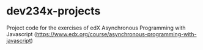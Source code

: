 # dev234x-projects
Project code for the exercises of edX Asynchronous Programming with Javascript (https://www.edx.org/course/asynchronous-programming-with-javascript)
